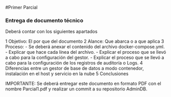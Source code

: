 #Primer Parcial

### Entrega de documento técnico ###

Deberá contar con los siguientes apartados

1 Objetivo: El por que del documento
2 Alance: Que abarca o a que aplica
3 Proceso:
	- Se deberá anexar el contenido del archivo docker-compose.yml.
	- Explicar que hace cada línea del archivo.
	- Explicar el proceso que se llevó a cabo para la configuración del gestor.
	- Explicar el proceso que se llevó a cabo para la configuración de los registros de auditoría o Logs.
4 Diferencias entre un gestor de base de datos a modo contenedor, instalación en el host y servicio en la nube
5 Conclusiones

IMPORTANTE: Se deberá entregar este documento en formato PDF con el nombre Parcial1.pdf y realizar un commit a su repositorio AdminDB.
